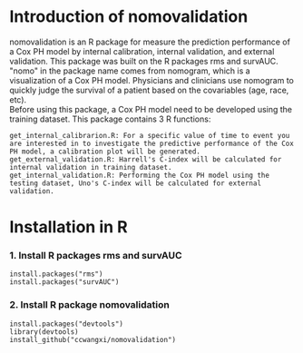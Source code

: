 # Introduction of nomovalidation
nomovalidation is an R package for measure the prediction performance of a Cox PH model by internal calibration, internal validation, and external validation. This package was built on the R packages rms and survAUC. 
"nomo" in the package name comes from nomogram, which is a visualization of a Cox PH model. 
Physicians and clinicians use nomogram to quickly judge the survival of a patient based on the covariables (age, race, etc).  
Before using this package, a Cox PH model need to be developed using the training dataset. This package contains 3 R functions:
    
    get_internal_calibrarion.R: For a specific value of time to event you are interested in to investigate the predictive performance of the Cox PH model, a calibration plot will be generated.
    get_external_validation.R: Harrell's C-index will be calculated for internal validation in training dataset. 
    get_internal_validation.R: Performing the Cox PH model using the testing dataset, Uno's C-index will be calculated for external validation.

# Installation in R
### 1. Install R packages rms and survAUC
    install.packages("rms")
    install.packages("survAUC")
### 2. Install R package nomovalidation
    install.packages("devtools")
    library(devtools)
    install_github("ccwangxi/nomovalidation")
